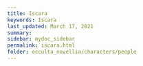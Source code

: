 ```yaml
---
title: Iscara
keywords: Iscara
last_updated: March 17, 2021
summary: 
sidebar: mydoc_sidebar
permalink: iscara.html
folder: occulta_novellia/characters/people
---
```

